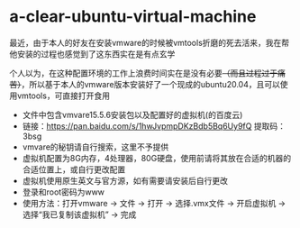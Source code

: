 # a-clear-ubuntu-virtual-machine

​	最近，由于本人的好友在安装vmware的时候被vmtools折磨的死去活来，我在帮他安装的过程也感觉到了这东西实在是有点玄学

​	个人以为，在这种配置环境的工作上浪费时间实在是没有必要~~（而且过程过于痛苦）~~，所以基于本人的vmware版本安装好了一个现成的ubuntu20.04，且可以使用vmtools，可直接打开食用

- 文件中包含vmvare15.5.6安装包以及配置好的虚拟机(的百度云)
- 链接：https://pan.baidu.com/s/1hwJvpmpDKzBdb5Bq6Uy9fQ 
  提取码：3bsg
- vmvare的秘钥请自行搜索，这里不予提供
- 虚拟机配置为8G内存，4处理器，80G硬盘，使用前请将其放在合适的机器的合适位置上，或自行更改配置
- 虚拟机使用原生英文与官方源，如有需要请安装后自行更改
- 登录和root密码为www
- 使用方法：打开vmware -> 文件 -> 打开 -> 选择.vmx文件 -> 开启虚拟机 -> 选择“我已复制该虚拟机” -> 完成
